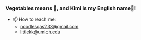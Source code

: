 ### Vegetables means 🥬, and Kimi is my English name🍜!

<!--
**VegetablesKimi/VegetablesKimi** is a ✨ _special_ ✨ repository because its `README.md` (this file) appears on your GitHub profile.

Here are some ideas to get you started:
-->

<!--
- 🔭 I’m currently working on ...
- 🌱 I’m currently learning ...
- 👯 I’m looking to collaborate on ...
- 🤔 I’m looking for help with ...
- 💬 Ask me about ...
- 📫 How to reach me: 
- 😄 Pronouns: ...
- ⚡ Fun fact: ...
-->

- 📫 How to reach me:
    - noodlesgas233@gmail.com
    - littlekk@umich.edu
  


